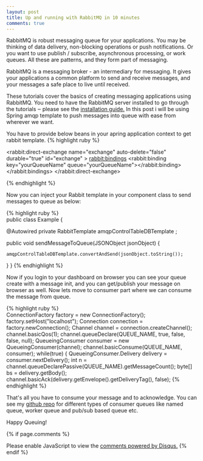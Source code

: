 ```yaml
---
layout: post
title: Up and running with RabbitMQ in 10 minutes
comments: true
---
```

RabbitMQ is robust messaging queue for your applications. You may be thinking of data delivery, non-blocking operations or push notifications. Or you want to use publish / subscribe, asynchronous processing, or work queues. All these are patterns, and they form part of messaging.

RabbitMQ is a messaging broker - an intermediary for messaging. It gives your applications a common platform to send and receive messages, and your messages a safe place to live until received.

These tutorials cover the basics of creating messaging applications using RabbitMQ. You need to have the RabbitMQ server installed to go through the tutorials ‒ please see the [installation guide.](http://www.rabbitmq.com/download.html) In this post i will be using Spring amqp template to push messages into queue with ease from wherever we want.

You have to provide below beans in your apring application context to get rabbit template.
	{% highlight ruby %}
	<beans xmlns:rabbit="http://www.springframework.org/schema/rabbit" >

<bean id="connectionFactory" class="org.springframework.amqp.rabbit.connection.CachingConnectionFactory">
	<constructor-arg value="${rabbitMQ.address}"></constructor-arg>
	<property name="username" value="${rabbitMQ.username}" />
	<property name="password" value="${rabbitMQ.password}" />
</bean>

<rabbit:direct-exchange name="exchange" auto-delete="false" durable="true" id="exchange" >
	<rabbit:bindings>
		<rabbit:binding key="yourQueueName" queue="yourQueueName"></rabbit:binding>
	</rabbit:bindings>
</rabbit:direct-exchange>

<bean id="yourQueueName" class="org.springframework.amqp.core.Queue">
	<constructor-arg value="yourQueueName"></constructor-arg>
	<constructor-arg value="true"></constructor-arg>
	<constructor-arg value="false"></constructor-arg>
	<constructor-arg value="false"></constructor-arg>
</bean>

<bean id="amqpRabbitTemplate" class="org.springframework.amqp.rabbit.core.RabbitTemplate">
	<constructor-arg ref="connectionFactory"></constructor-arg>
	<property name="exchange" value="exchange"></property>
	<property name="routingKey" value="yourQueueName"></property>
	<property name="queue" value="yourQueueName"></property>
</bean>
{% endhighlight %}

Now you can inject your Rabbit template in your component class to send messages to queue as below:

{% highlight ruby %}  
public class Example {

  @Autowired
  private RabbitTemplate amqpControlTableDBTemplate ;
	
  public void sendMessageToQueue(JSONObject jsonObject) {
    
    amqpControlTableDBTemplate.convertAndSend(jsonObject.toString());
    
  }
}
{% endhighlight %} 

Now if you login to your dashboard on browser you can see your queue create with a message init, and you can get/publish your message on browser as well. Now lets move to consumer part where we can consume the message from queue.

{% highlight ruby %}  
ConnectionFactory factory = new ConnectionFactory();
factory.setHost("localhost");
Connection connection = factory.newConnection();
Channel channel = connection.createChannel();
channel.basicQos(1);
channel.queueDeclare(QUEUE_NAME, true, false, false, null);
QueueingConsumer consumer = new QueueingConsumer(channel);
channel.basicConsume(QUEUE_NAME, consumer);
while(true) {
QueueingConsumer.Delivery delivery = consumer.nextDelivery();
int n = channel.queueDeclarePassive(QUEUE_NAME).getMessageCount();
byte[] bs = delivery.getBody();
channel.basicAck(delivery.getEnvelope().getDeliveryTag(), false);
{% endhighlight %} 

That's all you have to consume your message and to acknowledge. You can see my [github repo](https://github.com/prathapc/RabbitMQ) for different types of consumer queues like named queue, worker queue and pub/sub based queue etc.

Happy Queuing!


{% if page.comments %}
<div id="disqus_thread"></div>
<script type="text/javascript">
    /* * * CONFIGURATION VARIABLES * * */
    var disqus_shortname = 'wwwprathapchowdarycom';
    
    /* * * DON'T EDIT BELOW THIS LINE * * */
    (function() {
        var dsq = document.createElement('script'); dsq.type = 'text/javascript'; dsq.async = true;
        dsq.src = '//' + disqus_shortname + '.disqus.com/embed.js';
        (document.getElementsByTagName('head')[0] || document.getElementsByTagName('body')[0]).appendChild(dsq);
    })();
</script>
<noscript>Please enable JavaScript to view the <a href="https://disqus.com/?ref_noscript" rel="nofollow">comments powered by Disqus.</a></noscript>
{% endif %}